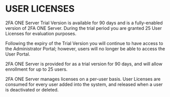 # USER LICENSES

2FA ONE Server Trial Version is available for 90 days and is a fully-enabled version of 2FA ONE Server. During the trial period you are granted 25 User Licenses for evaluation purposes. 

Following the expiry of the Trial Version you will continue to have access to the Administrator Portal; however, users will no longer be able to access the User Portal. 

2FA ONE Server is provided for as a trial version for 90 days, and will allow enrollment for up to 25 users.

2FA ONE Server manages licenses on a per-user basis. User Licenses are consumed for every user added into the system, and released when a user is deactivated or deleted.

